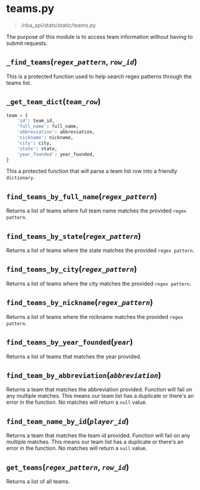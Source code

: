 # teams.py
>/nba_api/stats/static/teams.py

The purpose of this module is to access team information without having to submit requests.

## `_find_teams`(_`regex_pattern`_, _`row_id`_)

This is a protected function used to help search regex patterns through the teams list.

## `_get_team_dict`(_`team_row`_)
```python
team = {
    'id': team_id,
    'full_name': full_name,
    'abbreviation': abbreviation,
    'nickname': nickname,
    'city': city,
    'state': state,
    'year_founded': year_founded,
}
```
This a protected function that will parse a team list row into a friendly `dictionary`.

## `find_teams_by_full_name`(_`regex_pattern`_)

Returns a list of teams where full team name matches the provided `regex pattern`. 

## `find_teams_by_state`(_`regex_pattern`_)

Returns a list of teams where the state matches the provided `regex pattern`. 

## `find_teams_by_city`(_`regex_pattern`_)

Returns a list of teams where the city matches the provided `regex pattern`.

## `find_teams_by_nickname`(_`regex_pattern`_)

Returns a list of teams where the nickname matches the provided `regex pattern`.

## `find_teams_by_year_founded`(_`year`_)

Returns a list of teams that matches the year provided.

## `find_team_by_abbreviation`(_`abbreviation`_)

Returns a team that matches the abbreviation provided. Function will fail on any multiple matches. This means our team list has a duplicate or there's an error in the function. No matches will return a `null` value.

## `find_team_name_by_id`(_`player_id`_)

Returns a team that matches the team id provided. Function will fail on any multiple matches. This means our team list has a duplicate or there's an error in the function. No matches will return a `null` value.

## `get_teams`(_`regex_pattern`_, _`row_id`_)

Returns a list of all teams.
